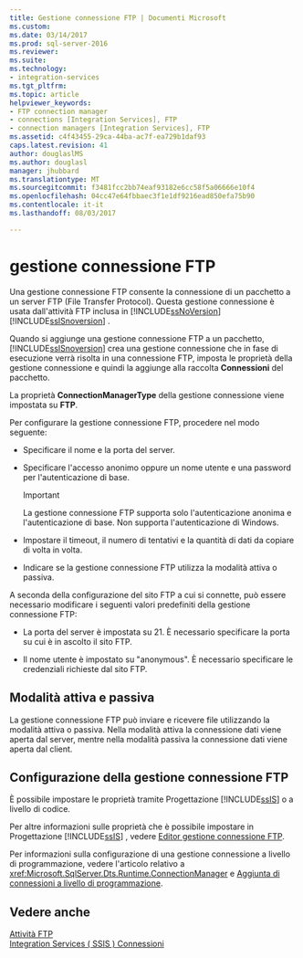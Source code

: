 ```yaml
---
title: Gestione connessione FTP | Documenti Microsoft
ms.custom: 
ms.date: 03/14/2017
ms.prod: sql-server-2016
ms.reviewer: 
ms.suite: 
ms.technology:
- integration-services
ms.tgt_pltfrm: 
ms.topic: article
helpviewer_keywords:
- FTP connection manager
- connections [Integration Services], FTP
- connection managers [Integration Services], FTP
ms.assetid: c4f43455-29ca-44ba-ac7f-ea729b1daf93
caps.latest.revision: 41
author: douglaslMS
ms.author: douglasl
manager: jhubbard
ms.translationtype: MT
ms.sourcegitcommit: f3481fcc2bb74eaf93182e6cc58f5a06666e10f4
ms.openlocfilehash: 04cc47e64fbbaec3f1e1df9216ead850efa75b90
ms.contentlocale: it-it
ms.lasthandoff: 08/03/2017

---
```

# <a name="ftp-connection-manager"></a>gestione connessione FTP
  Una gestione connessione FTP consente la connessione di un pacchetto a un server FTP (File Transfer Protocol). Questa gestione connessione è usata dall'attività FTP inclusa in [!INCLUDE[ssNoVersion](../../includes/ssnoversion-md.md)] [!INCLUDE[ssISnoversion](../../includes/ssisnoversion-md.md)] .  
  
 Quando si aggiunge una gestione connessione FTP a un pacchetto, [!INCLUDE[ssISnoversion](../../includes/ssisnoversion-md.md)] crea una gestione connessione che in fase di esecuzione verrà risolta in una connessione FTP, imposta le proprietà della gestione connessione e quindi la aggiunge alla raccolta **Connessioni** del pacchetto.  
  
 La proprietà **ConnectionManagerType** della gestione connessione viene impostata su **FTP**.  
  
 Per configurare la gestione connessione FTP, procedere nel modo seguente:  
  
-   Specificare il nome e la porta del server.  
  
-   Specificare l'accesso anonimo oppure un nome utente e una password per l'autenticazione di base.  
  
    > [!IMPORTANT]  
    >  La gestione connessione FTP supporta solo l'autenticazione anonima e l'autenticazione di base. Non supporta l'autenticazione di Windows.  
  
-   Impostare il timeout, il numero di tentativi e la quantità di dati da copiare di volta in volta.  
  
-   Indicare se la gestione connessione FTP utilizza la modalità attiva o passiva.  
  
 A seconda della configurazione del sito FTP a cui si connette, può essere necessario modificare i seguenti valori predefiniti della gestione connessione FTP:  
  
-   La porta del server è impostata su 21. È necessario specificare la porta su cui è in ascolto il sito FTP.  
  
-   Il nome utente è impostato su "anonymous". È necessario specificare le credenziali richieste dal sito FTP.  
  
## <a name="activepassive-modes"></a>Modalità attiva e passiva  
 La gestione connessione FTP può inviare e ricevere file utilizzando la modalità attiva o passiva. Nella modalità attiva la connessione dati viene aperta dal server, mentre nella modalità passiva la connessione dati viene aperta dal client.  
  
## <a name="configuration-of-the-ftp-connection-manager"></a>Configurazione della gestione connessione FTP  
 È possibile impostare le proprietà tramite Progettazione [!INCLUDE[ssIS](../../includes/ssis-md.md)] o a livello di codice.  
  
 Per altre informazioni sulle proprietà che è possibile impostare in Progettazione [!INCLUDE[ssIS](../../includes/ssis-md.md)] , vedere [Editor gestione connessione FTP](../../integration-services/connection-manager/ftp-connection-manager-editor.md).  
  
 Per informazioni sulla configurazione di una gestione connessione a livello di programmazione, vedere l'articolo relativo a <xref:Microsoft.SqlServer.Dts.Runtime.ConnectionManager> e [Aggiunta di connessioni a livello di programmazione](../../integration-services/building-packages-programmatically/adding-connections-programmatically.md).  
  
## <a name="see-also"></a>Vedere anche  
 [Attività FTP](../../integration-services/control-flow/ftp-task.md)   
 [Integration Services &#40; SSIS &#41; Connessioni](../../integration-services/connection-manager/integration-services-ssis-connections.md)  
  
  
